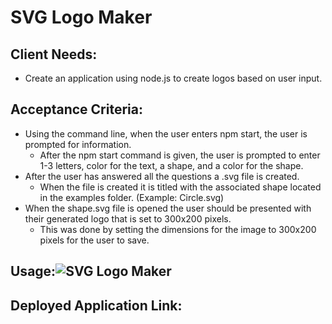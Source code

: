# SVG Logo Maker

## Client Needs:
- Create an application using node.js to create logos based on user input.

## Acceptance Criteria:
- Using the command line, when the user enters npm start, the user is prompted for information.
    - After the npm start command is given, the user is prompted to enter 1-3 letters, color for the text, a shape, and a color for the shape.
- After the user has answered all the questions a .svg file is created.
    - When the file is created it is titled with the associated shape located in the examples folder. (Example: Circle.svg)
- When the shape.svg file is opened the user should be presented with their generated logo that is set to 300x200 pixels.
    - This was done by setting the dimensions for the image to 300x200 pixels for the user to save.


## Usage:![SVG Logo Maker](https://github.com/Bunde20/Object-Oriented-Programming-SVG-Logo-Maker/assets/135177057/532cfefc-99ae-4395-aa2c-cc52f397e6c6)



## Deployed Application Link:


